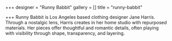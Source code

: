 +++
designer = "Runny Babbit"
gallery = []
title = "runny-babbit"

+++
Runny Babbit is Los Angeles based clothing designer Jane Harris. Through a nostalgic lens, Harris creates in her home studio with repurposed materials. Her pieces offer thoughtful and romantic details, often playing with visibility through shape, transparency, and layering.